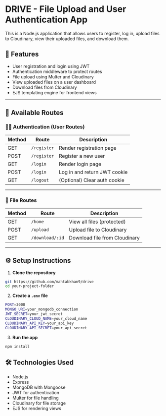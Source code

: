 # DRIVE - File Upload and User Authentication App

This is a Node.js application that allows users to register, log in, upload files to Cloudinary, view their uploaded files, and download them.

## 🚀 Features

- User registration and login using JWT
- Authentication middleware to protect routes
- File upload using Multer and Cloudinary
- View uploaded files on a user dashboard
- Download files from Cloudinary
- EJS templating engine for frontend views

---

## 🔗 Available Routes

### 🧑‍💼 Authentication (User Routes)
| Method | Route        | Description                  |
|--------|--------------|------------------------------|
| GET    | `/register`  | Render registration page     |
| POST   | `/register`  | Register a new user          |
| GET    | `/login`     | Render login page            |
| POST   | `/login`     | Log in and return JWT cookie |
| GET    | `/logout`    | (Optional) Clear auth cookie |

---

### 📂 File Routes
| Method | Route            | Description                     |
|--------|------------------|---------------------------------|
| GET    | `/home`          | View all files (protected)      |
| POST   | `/upload`        | Upload file to Cloudinary       |
| GET    | `/download/:id`  | Download file from Cloudinary   |

---

## ⚙️ Setup Instructions

1. **Clone the repository**
```bash
git https://github.com/mahtabkhan9/drive
cd your-project-folder
```

2. **Create a ```.env``` file**
```bash
PORT=3000
MONGO_URI=your_mongodb_connection
JWT_SECRET=your_jwt_secret
CLOUDINARY_CLOUD_NAME=your_cloud_name
CLOUDINARY_API_KEY=your_api_key
CLOUDINARY_API_SECRET=your_api_secret
```

3. **Run the app**
```bash
npm install
```

## 🛠 Technologies Used

- Node.js
- Express
- MongoDB with Mongoose
- JWT for authentication
- Multer for file handling
- Cloudinary for file storage
- EJS for rendering views

